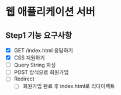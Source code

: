 # 웹 애플리케이션 서버
## Step1 기능 요구사항
- [x] GET /index.html 응답하기
- [x] CSS 지원하기
- [ ] Query String 파싱
- [ ] POST 방식으로 회원가입
- [ ] Redirect
  - [ ] 회원가입 완료 후 index.html로 리다이렉트